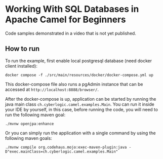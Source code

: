 # Working With SQL Databases in Apache Camel for Beginners
Code samples demonstrated in a video that is not yet published.

## How to run
To run the example, first enable local postgresql database (need docker client installed):
```shell script
docker compose -f ./src/main/resources/docker/docker-compose.yml up
```
This docker-compose file also runs a pgAdmin instance that can be accessed at `http://localhost:8888/browser/`.

After the docker-compose is up, application can be started by running the java main class `ch.cyberlogic.camel.examples.Main`.
You can run it inside your IDE by yourself, in this case, before running the code, you will need to run the following maven goal:
```shell script
./mvnw openjpa:enhance
```
Or you can simply run the application with a single command by using the following maven goals:
```shell script
./mvnw compile org.codehaus.mojo:exec-maven-plugin:java -D"exec.mainClass=ch.cyberlogic.camel.examples.Main"
```